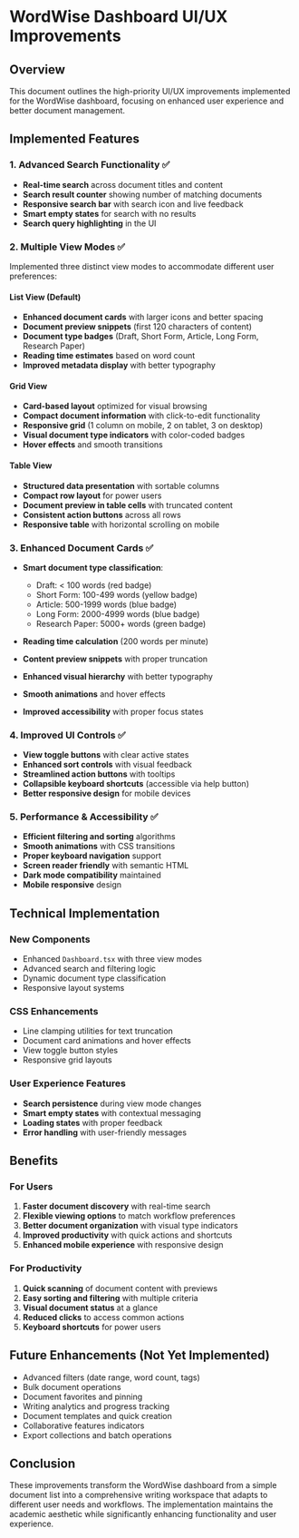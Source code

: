 # WordWise Dashboard UI/UX Improvements

## Overview
This document outlines the high-priority UI/UX improvements implemented for the WordWise dashboard, focusing on enhanced user experience and better document management.

## Implemented Features

### 1. Advanced Search Functionality ✅
- **Real-time search** across document titles and content
- **Search result counter** showing number of matching documents
- **Responsive search bar** with search icon and live feedback
- **Smart empty states** for search with no results
- **Search query highlighting** in the UI

### 2. Multiple View Modes ✅
Implemented three distinct view modes to accommodate different user preferences:

#### List View (Default)
- **Enhanced document cards** with larger icons and better spacing
- **Document preview snippets** (first 120 characters of content)
- **Document type badges** (Draft, Short Form, Article, Long Form, Research Paper)
- **Reading time estimates** based on word count
- **Improved metadata display** with better typography

#### Grid View
- **Card-based layout** optimized for visual browsing
- **Compact document information** with click-to-edit functionality
- **Responsive grid** (1 column on mobile, 2 on tablet, 3 on desktop)
- **Visual document type indicators** with color-coded badges
- **Hover effects** and smooth transitions

#### Table View
- **Structured data presentation** with sortable columns
- **Compact row layout** for power users
- **Document preview in table cells** with truncated content
- **Consistent action buttons** across all rows
- **Responsive table** with horizontal scrolling on mobile

### 3. Enhanced Document Cards ✅
- **Smart document type classification**:
  - Draft: < 100 words (red badge)
  - Short Form: 100-499 words (yellow badge)
  - Article: 500-1999 words (blue badge)
  - Long Form: 2000-4999 words (blue badge)
  - Research Paper: 5000+ words (green badge)

- **Reading time calculation** (200 words per minute)
- **Content preview snippets** with proper truncation
- **Enhanced visual hierarchy** with better typography
- **Smooth animations** and hover effects
- **Improved accessibility** with proper focus states

### 4. Improved UI Controls ✅
- **View toggle buttons** with clear active states
- **Enhanced sort controls** with visual feedback
- **Streamlined action buttons** with tooltips
- **Collapsible keyboard shortcuts** (accessible via help button)
- **Better responsive design** for mobile devices

### 5. Performance & Accessibility ✅
- **Efficient filtering and sorting** algorithms
- **Smooth animations** with CSS transitions
- **Proper keyboard navigation** support
- **Screen reader friendly** with semantic HTML
- **Dark mode compatibility** maintained
- **Mobile responsive** design

## Technical Implementation

### New Components
- Enhanced `Dashboard.tsx` with three view modes
- Advanced search and filtering logic
- Dynamic document type classification
- Responsive layout systems

### CSS Enhancements
- Line clamping utilities for text truncation
- Document card animations and hover effects
- View toggle button styles
- Responsive grid layouts

### User Experience Features
- **Search persistence** during view mode changes
- **Smart empty states** with contextual messaging
- **Loading states** with proper feedback
- **Error handling** with user-friendly messages

## Benefits

### For Users
1. **Faster document discovery** with real-time search
2. **Flexible viewing options** to match workflow preferences
3. **Better document organization** with visual type indicators
4. **Improved productivity** with quick actions and shortcuts
5. **Enhanced mobile experience** with responsive design

### For Productivity
1. **Quick scanning** of document content with previews
2. **Easy sorting and filtering** with multiple criteria
3. **Visual document status** at a glance
4. **Reduced clicks** to access common actions
5. **Keyboard shortcuts** for power users

## Future Enhancements (Not Yet Implemented)
- Advanced filters (date range, word count, tags)
- Bulk document operations
- Document favorites and pinning
- Writing analytics and progress tracking
- Document templates and quick creation
- Collaborative features indicators
- Export collections and batch operations

## Conclusion
These improvements transform the WordWise dashboard from a simple document list into a comprehensive writing workspace that adapts to different user needs and workflows. The implementation maintains the academic aesthetic while significantly enhancing functionality and user experience. 